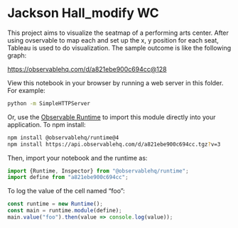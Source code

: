 # Jackson Hall_modify WC

This project aims to visualize the seatmap of a performing arts center. After using ovservable to map each and set up the x, y position for each seat, Tableau is used to do visualization. The sample outcome is like the following graph: 



https://observablehq.com/d/a821ebe900c694cc@128

View this notebook in your browser by running a web server in this folder. For
example:

~~~sh
python -m SimpleHTTPServer
~~~

Or, use the [Observable Runtime](https://github.com/observablehq/runtime) to
import this module directly into your application. To npm install:

~~~sh
npm install @observablehq/runtime@4
npm install https://api.observablehq.com/d/a821ebe900c694cc.tgz?v=3
~~~

Then, import your notebook and the runtime as:

~~~js
import {Runtime, Inspector} from "@observablehq/runtime";
import define from "a821ebe900c694cc";
~~~

To log the value of the cell named “foo”:

~~~js
const runtime = new Runtime();
const main = runtime.module(define);
main.value("foo").then(value => console.log(value));
~~~
